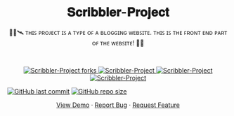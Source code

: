 <h1 align="center">𝐒𝐜𝐫𝐢𝐛𝐛𝐥𝐞𝐫-𝐏𝐫𝐨𝐣𝐞𝐜𝐭</h1>
<p align="center">👨‍🎓🛰️  ᴛʜɪꜱ ᴘʀᴏᴊᴇᴄᴛ ɪꜱ ᴀ ᴛʏᴘᴇ ᴏꜰ ᴀ ʙʟᴏɢɢɪɴɢ ᴡᴇʙꜱɪᴛᴇ. ᴛʜɪꜱ ɪꜱ ᴛʜᴇ ꜰʀᴏɴᴛ ᴇɴᴅ ᴘᴀʀᴛ ᴏꜰ ᴛʜᴇ ᴡᴇʙꜱɪᴛᴇ!  🤖🎯  <p><br>
<a href="https://github.com/ashish2030/Scribbler-Project/fork" target="blank">

<p align="center">
  <img src="https://img.shields.io/github/forks/ashish2030/Scribbler-Project?style=flat-square" alt="Scribbler-Project forks"/>
</a>
<a href="https://github.com/ashish2030/Scribbler-Project/stargazers" target="blank">
<img src="https://img.shields.io/github/stars/ashish2030/Scribbler-Project?style=flat-square" alt="Scribbler-Project"/>
</a>
<a href="https://github.com/ashish2030/Scribbler-Project/issues" target="blank">
<img src="https://img.shields.io/github/issues/ashish2030/Scribbler-Project?style=flat-square" alt="Scribbler-Project"/>
</a>
<a href="https://github.com/ashish2030/Scribbler-Project/pulls" target="blank">
<img src="https://img.shields.io/github/issues-pr/ashish2030/Scribbler-Project?style=flat-square" alt="Scribbler-Project"/>
</a>
  </p>
  
 [![GitHub last commit](https://img.shields.io/github/last-commit/ashish2030/Scribbler-Project)](https://github.com/ashish2030/Scribbler-Project/commits/master)
[![GitHub repo size](https://img.shields.io/github/repo-size/ashish2030/Scribbler-Project)](https://github.com/ashish2030/Scribbler-Project/archive/master.zip)
 
<!--https://user-images.githubusercontent.com/61516051/117543060-d994d900-b038-11eb-8e3c-cdcef2cce735.mp4-->

<p align="center">
    <a href="https://github.com/sagarsharma21/Scribbler-Project" target="blank">View Demo</a>
    ·
    <a href="https://github.com/sagarsharma21/Scribbler-Project/issues/new/choose">Report Bug</a>
    ·
    <a href="https://github.com/sagarsharma21/Scribbler-Project/issues/new/choose">Request Feature</a>
</p>
